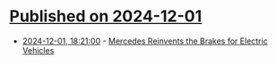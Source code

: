 # [Published on 2024-12-01](index.md)

* [2024-12-01, 18:21:00](https://soylentnews.org/article.pl?sid=24/11/29/1636225&from=rss) - [Mercedes Reinvents the Brakes for Electric Vehicles](https://soylentnews.org/article.pl?sid=24/11/29/1636225&from=rss)
